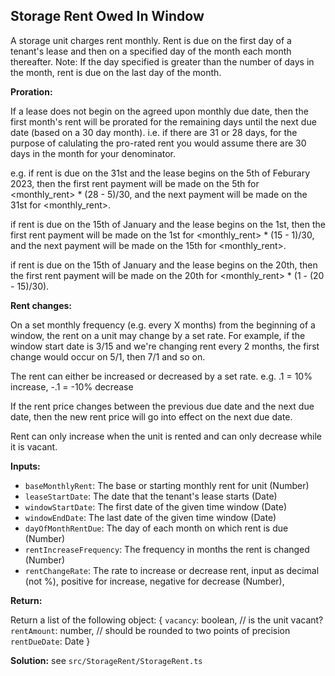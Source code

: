 ## Storage Rent Owed In Window

A storage unit charges rent monthly. Rent is due on the first day of a tenant's lease and then on a specified day of the month each month thereafter. Note: If the day specified is greater than the number of days in the month, rent is due on the last day of the month.

**Proration:**

If a lease does not begin on the agreed upon monthly due date, then the first month's rent will be prorated for the remaining days until the next due date (based on a 30 day month). i.e. if there are 31 or 28 days, for the purpose of calulating the pro-rated rent you would assume there are 30 days in the month for your denominator.

e.g. 
if rent is due on the 31st and the lease begins on the 5th of Feburary 2023, then the first rent payment will be made on the 5th for \<monthly_rent\> * (28 - 5)/30, and the next payment will be made on the 31st for \<monthly_rent\>. 

if rent is due on the 15th of January and the lease begins on the 1st, then the first rent payment will be made on the 1st for \<monthly_rent\> * (15 - 1)/30, and the next payment will be made on the 15th for \<monthly_rent\>. 

if rent is due on the 15th of January and the lease begins on the 20th, then the first rent payment will be made on the 20th for \<monthly_rent\> * (1 - (20 - 15)/30).

**Rent changes:**

On a set monthly frequency (e.g. every X months) from the beginning of a window, the rent on a unit may change by a set rate. For example, if the window start date is 3/15 and we're changing rent every 2 months, the first change would occur on 5/1, then 7/1 and so on.

The rent can either be increased or decreased by a set rate. e.g. .1 = 10% increase, -.1 = -10% decrease

If the rent price changes between the previous due date and the next due date, then the new rent price will go into effect on the next due date.

Rent can only increase when the unit is rented and can only decrease while it is vacant.

**Inputs:**
- `baseMonthlyRent`: The base or starting monthly rent for unit (Number)
- `leaseStartDate`: The date that the tenant's lease starts (Date)
- `windowStartDate`: The first date of the given time window (Date)
- `windowEndDate`: The last date of the given time window (Date)
- `dayOfMonthRentDue`: The day of each month on which rent is due (Number)
- `rentIncreaseFrequency`: The frequency in months the rent is changed (Number)
- `rentChangeRate`: The rate to increase or decrease rent, input as decimal (not %), positive for increase, negative for decrease (Number), 

**Return:**

Return a list of the following object:
{
    `vacancy`: boolean, // is the unit vacant? 
    `rentAmount`: number, // should be rounded to two points of precision
    `rentDueDate`: Date
}

**Solution:** see `src/StorageRent/StorageRent.ts`
